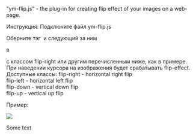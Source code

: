 "ym-flip.js" - the plug-in for creating flip effect of your images on a web-page.

Инструкция:
Подключите файл ym-flip.js
 
Оберните тэг <img> и следующий за ним <p> в <div> c классом flip-right или другим перечисленным ниже, как в примере.
При наведении курсора на изображения будет срабатывать flip-effect.
Доступные классы:
flip-right - horizontal right flip <br>
flip-left - horizontal left flip <br>
flip-down - vertical down flip <br>
flip-up - vertical up flip <br>

Пример:
<div class="flip-right">
<img src="http://placehold.it/150x150">
<p>Some text</p>
</div>
